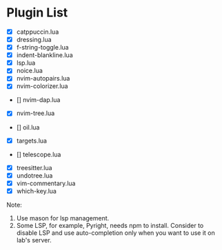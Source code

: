 # Plugin List

- [x] catppuccin.lua
- [x] dressing.lua
- [x] f-string-toggle.lua
- [x] indent-blankline.lua
- [x] lsp.lua
- [x] noice.lua
- [x] nvim-autopairs.lua
- [x] nvim-colorizer.lua
- [] nvim-dap.lua
- [x] nvim-tree.lua
- [] oil.lua
- [x] targets.lua
- [] telescope.lua
- [x] treesitter.lua
- [x] undotree.lua
- [x] vim-commentary.lua
- [x] which-key.lua

Note:
1. Use mason for lsp management.
2. Some LSP, for example, Pyright, needs npm to install. Consider to disable LSP and use auto-completion only when you want to use it on lab's server.

